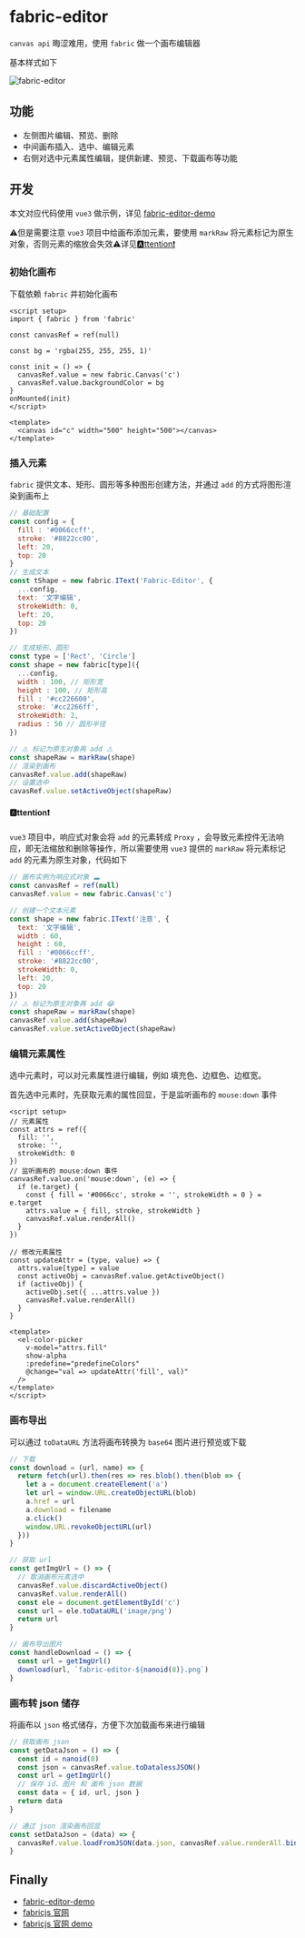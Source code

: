 # fabric-editor


`canvas api` 晦涩难用，使用 `fabric` 做一个画布编辑器

基本样式如下

![fabric-editor](images/fabric-editor.png)


## 功能

- 左侧图片编辑、预览、删除
- 中间画布插入、选中、编辑元素
- 右侧对选中元素属性编辑，提供新建、预览、下载画布等功能


## 开发

本文对应代码使用 `vue3` 做示例，详见 [fabric-editor-demo](https://gitee.com/lafen/fabric-editor-demo)

⚠️但是需要注意 `vue3` 项目中给画布添加元素，要使用 `markRaw` 将元素标记为原生对象，否则元素的缩放会失效⚠️详见[🅰️ttention❗](#🅰️ttention❗)

### 初始化画布

下载依赖 `fabric` 并初始化画布

```vue
<script setup>
import { fabric } from 'fabric'

const canvasRef = ref(null)

const bg = 'rgba(255, 255, 255, 1)'

const init = () => {
  canvasRef.value = new fabric.Canvas('c')
  canvasRef.value.backgroundColor = bg
}
onMounted(init)
</script>

<template>
  <canvas id="c" width="500" height="500"></canvas>
</template>
```


### 插入元素

`fabric` 提供文本、矩形、圆形等多种图形创建方法，并通过 `add` 的方式将图形渲染到画布上

```js
// 基础配置
const config = {
  fill : '#0066ccff',
  stroke: '#8822cc00',
  left: 20,
  top: 20
}
// 生成文本
const tShape = new fabric.IText('Fabric-Editor', {
  ...config,
  text: '文字编辑',
  strokeWidth: 0,
  left: 20,
  top: 20
})

// 生成矩形、圆形
const type = ['Rect', 'Circle']
const shape = new fabric[type]({
  ...config,
  width : 100, // 矩形宽
  height : 100, // 矩形高
  fill : '#cc226600',
  stroke: '#cc2266ff',
  strokeWidth: 2,
  radius : 50 // 圆形半径
})

// ⚠️ 标记为原生对象再 add ⚠️
const shapeRaw = markRaw(shape)
// 渲染到画布
canvasRef.value.add(shapeRaw)
// 设置选中
cavasRef.value.setActiveObject(shapeRaw)
```

#### 🅰️ttention❗

`vue3` 项目中，响应式对象会将 `add` 的元素转成 `Proxy` ，会导致元素控件无法响应，即无法缩放和删除等操作，所以需要使用 `vue3` 提供的 `markRaw` 将元素标记 `add` 的元素为原生对象，代码如下

```js
// 画布实例为响应式对象 🕳️
const canvasRef = ref(null)
canvasRef.value = new fabric.Canvas('c')

// 创建一个文本元素
const shape = new fabric.IText('注意', {
  text: '文字编辑',
  width : 60,
  height : 60,
  fill : '#0066ccff',
  stroke: '#8822cc00',
  strokeWidth: 0,
  left: 20,
  top: 20
})
// ⚠️ 标记为原生对象再 add 😂
const shapeRaw = markRaw(shape)
canvasRef.value.add(shapeRaw)
canvasRef.value.setActiveObject(shapeRaw)
```


### 编辑元素属性

选中元素时，可以对元素属性进行编辑，例如 填充色、边框色、边框宽。

首先选中元素时，先获取元素的属性回显，于是监听画布的 `mouse:down` 事件

```vue
<script setup>
// 元素属性
const attrs = ref({
  fill: '',
  stroke: '',
  strokeWidth: 0
})
// 监听画布的 mouse:down 事件
canvasRef.value.on('mouse:down', (e) => {
  if (e.target) {
    const { fill = '#0066cc', stroke = '', strokeWidth = 0 } = e.target
    attrs.value = { fill, stroke, strokeWidth }
    canvasRef.value.renderAll()
  }
})

// 修改元素属性
const updateAttr = (type, value) => {
  attrs.value[type] = value
  const activeObj = canvasRef.value.getActiveObject()
  if (activeObj) {
    activeObj.set({ ...attrs.value })
    canvasRef.value.renderAll()
  }
}

<template>
  <el-color-picker
    v-model="attrs.fill"
    show-alpha
    :predefine="predefineColors"
    @change="val => updateAttr('fill', val)"
  />
</template>
</script>
```


### 画布导出

可以通过 `toDataURL` 方法将画布转换为 `base64` 图片进行预览或下载

```js
// 下载
const download = (url, name) => {
  return fetch(url).then(res => res.blob().then(blob => {
    let a = document.createElement('a')
    let url = window.URL.createObjectURL(blob)
    a.href = url
    a.download = filename
    a.click()
    window.URL.revokeObjectURL(url)
  }))
}

// 获取 url
const getImgUrl = () => {
  // 取消画布元素选中
  canvasRef.value.discardActiveObject()
  canvasRef.value.renderAll()
  const ele = document.getElementById('c')
  const url = ele.toDataURL('image/png')
  return url
}

// 画布导出图片
const handleDownload = () => {
  const url = getImgUrl()
  download(url, `fabric-editor-${nanoid(8)}.png`)
}
```

### 画布转 json 储存

将画布以 `json` 格式储存，方便下次加载画布来进行编辑

```js
// 获取画布 json
const getDataJson = () => {
  const id = nanoid(8)
  const json = canvasRef.value.toDatalessJSON()
  const url = getImgUrl()
  // 保存 id、图片 和 画布 json 数据
  const data = { id, url, json }
  return data
}

// 通过 json 渲染画布回显
const setDataJson = (data) => {
  canvasRef.value.loadFromJSON(data.json, canvasRef.value.renderAll.bind(canvasRef.value))
}
```


## Finally

- [fabric-editor-demo](https://gitee.com/lafen/fabric-editor-demo)
- [fabricjs 官网](http://fabricjs.com/)
- [fabricjs 官网 demo](http://fabricjs.com/demos/)
